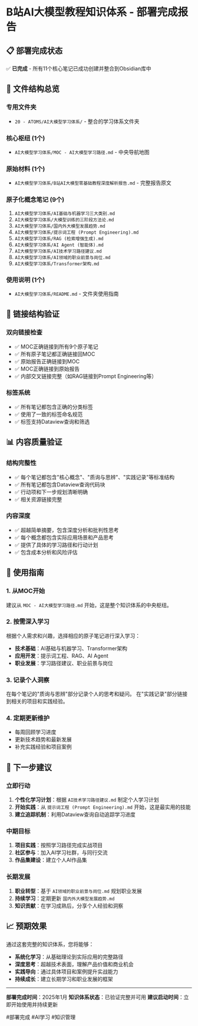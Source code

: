 # B站AI大模型教程知识体系 - 部署完成报告

## 📋 部署完成状态

✅ **已完成** - 所有11个核心笔记已成功创建并整合到Obsidian库中

## 📁 文件结构总览

### 专用文件夹
- `20 - ATOMS/AI大模型学习体系/` - 整合的学习体系文件夹

### 核心枢纽 (1个)
- `AI大模型学习体系/MOC - AI大模型学习路径.md` - 中央导航地图

### 原始材料 (1个)  
- `AI大模型学习体系/B站AI大模型零基础教程深度解析报告.md` - 完整报告原文

### 原子化概念笔记 (9个)
1. `AI大模型学习体系/AI基础与机器学习三大类别.md`
2. `AI大模型学习体系/大模型训练的三阶段方法论.md`
3. `AI大模型学习体系/国内外大模型发展趋势.md`
4. `AI大模型学习体系/提示词工程 (Prompt Engineering).md`
5. `AI大模型学习体系/RAG (检索增强生成).md`
6. `AI大模型学习体系/AI Agent (智能体).md`
7. `AI大模型学习体系/AI技术学习路径建议.md`
8. `AI大模型学习体系/AI领域的职业前景与岗位.md`
9. `AI大模型学习体系/Transformer架构.md`

### 使用说明 (1个)
- `AI大模型学习体系/README.md` - 文件夹使用指南

## 🔗 链接结构验证

### 双向链接检查
- ✅ MOC正确链接到所有9个原子笔记
- ✅ 所有原子笔记都正确链接回MOC
- ✅ 原始报告正确链接到MOC
- ✅ MOC正确链接到原始报告
- ✅ 内部交叉链接完整（如RAG链接到Prompt Engineering等）

### 标签系统
- ✅ 所有笔记都包含正确的分类标签
- ✅ 使用了一致的标签命名规范
- ✅ 标签支持Dataview查询和筛选

## 📊 内容质量验证

### 结构完整性
- ✅ 每个笔记都包含"核心概念"、"质询与思辨"、"实践记录"等标准结构
- ✅ 所有笔记都包含Dataview查询代码块
- ✅ 行动项和下一步规划清晰明确
- ✅ 相关资源链接完整

### 内容深度
- ✅ 超越简单摘要，包含深度分析和批判性思考
- ✅ 每个概念都包含实际应用场景和产品思考
- ✅ 提供了具体的学习路径和行动计划
- ✅ 包含成本分析和风险评估

## 🎯 使用指南

### 1. 从MOC开始
建议从 `MOC - AI大模型学习路径.md` 开始，这是整个知识体系的中央枢纽。

### 2. 按需深入学习
根据个人需求和兴趣，选择相应的原子笔记进行深入学习：
- **技术基础**：AI基础与机器学习、Transformer架构
- **应用开发**：提示词工程、RAG、AI Agent
- **职业发展**：学习路径建议、职业前景与岗位

### 3. 记录个人洞察
在每个笔记的"质询与思辨"部分记录个人的思考和疑问。
在"实践记录"部分链接到相关的项目和实践经验。

### 4. 定期更新维护
- 每周回顾学习进度
- 更新技术趋势和最新发展
- 补充实践经验和项目案例

## 🚀 下一步建议

### 立即行动
1. **个性化学习计划**：根据 `AI技术学习路径建议.md` 制定个人学习计划
2. **开始实践**：从 `提示词工程 (Prompt Engineering).md` 开始，这是最实用的技能
3. **建立追踪机制**：利用Dataview查询自动追踪学习进度

### 中期目标
1. **项目实践**：按照学习路径完成实战项目
2. **社区参与**：加入AI学习社群，与同行交流
3. **作品集建设**：建立个人AI作品集

### 长期发展
1. **职业转型**：基于 `AI领域的职业前景与岗位.md` 规划职业发展
2. **持续学习**：定期更新 `国内外大模型发展趋势.md`
3. **知识贡献**：在学习成熟后，分享个人经验和洞察

## 📈 预期效果

通过这套完整的知识体系，您将能够：

- **系统化学习**：从基础理论到实际应用的完整路径
- **深度思考**：超越技术表面，理解产品价值和商业机会
- **实践导向**：通过具体项目和案例提升实战能力
- **持续成长**：建立长期学习和职业发展的框架

---

**部署完成时间**：2025年1月
**知识体系状态**：已验证完整并可用
**建议启动时间**：立即开始使用并持续更新

#部署完成 #AI学习 #知识管理
